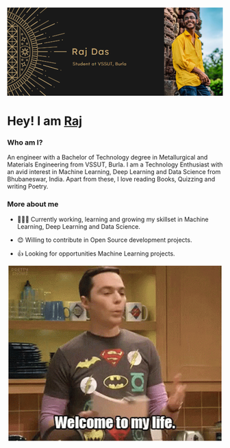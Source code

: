 ![Background](/new-github-bg.png)
<h1>Hey! I am <a href="https://rajdas2001.github.io/rajdas/">Raj</a>

<h3>Who am I?</h3>
<p align = "center">

</p>
<p>An engineer with a Bachelor of Technology degree in Metallurgical and Materials Engineering from VSSUT, Burla. I am a Technology Enthusiast with an avid interest in Machine Learning, Deep Learning and Data Science from Bhubaneswar, India. Apart from these, I love reading Books, Quizzing and writing Poetry. <p>
   
   
   <h3>More about me</h3>
   
 
   
- 👨🏽‍💻 Currently working, learning and growing my skillset in Machine Learning, Deep Learning and Data Science.
- 😊 Willing to contribute in Open Source development projects.
- 👍 Looking for opportunities Machine Learning projects.


   <p></p>
<p align = "center">
   
<img src="https://github.com/rajdas2001/rajdas2001/blob/master/ws.gif">
</p>

   



<!--
**rajdas2001/rajdas2001** is a ✨ _special_ ✨ repository because its `README.md` (this file) appears on your GitHub profile.

Here are some ideas to get you started:

- 🔭 I’m currently working on ...
- 🌱 I’m currently learning ...
- 👯 I’m looking to collaborate on ...
- 🤔 I’m looking for help with ...
- 💬 Ask me about ...
- 📫 How to reach me: ...
- 😄 Pronouns: ...
- ⚡ Fun fact: ...
-->
